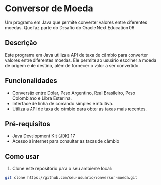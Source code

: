 # Conversor de Moeda

Um programa em Java que permite converter valores entre diferentes moedas. Que faz parte do Desafio do Oracle Next Education 06

## Descrição

Este programa em Java utiliza a API de taxa de câmbio para converter valores entre diferentes moedas. Ele permite ao usuário escolher a moeda de origem e de destino, além de fornecer o valor a ser convertido.

## Funcionalidades

- Conversão entre Dólar, Peso Argentino, Real Brasileiro, Peso Colombiano e Libra Esterlina.
- Interface de linha de comando simples e intuitiva.
- Utiliza a API de taxa de câmbio para obter as taxas mais recentes.

## Pré-requisitos

- Java Development Kit (JDK) 17
- Acesso à internet para consultar as taxas de câmbio

## Como usar

1. Clone este repositório para o seu ambiente local:

```bash
git clone https://github.com/seu-usuario/conversor-moeda.git
